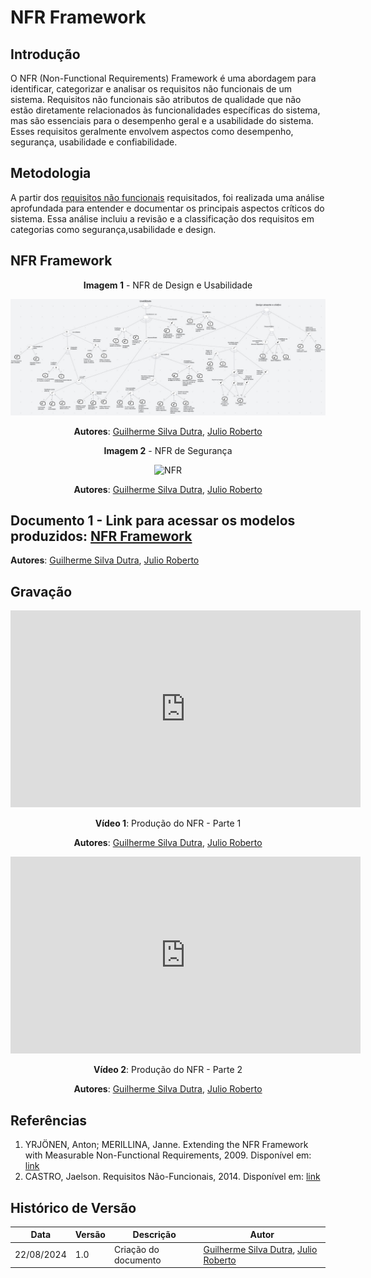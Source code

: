 # NFR Framework

## Introdução

O NFR (Non-Functional Requirements) Framework é uma abordagem para identificar, categorizar e analisar os requisitos não funcionais de um sistema. Requisitos não funcionais são atributos de qualidade que não estão diretamente relacionados às funcionalidades específicas do sistema, mas são essenciais para o desempenho geral e a usabilidade do sistema. Esses requisitos geralmente envolvem aspectos como desempenho, segurança, usabilidade e confiabilidade.

## Metodologia

A partir dos [requisitos não funcionais](../Elicitacao/priorizacao/priorizados.md#Tabela-03-Resultado-da-Priorizacao) requisitados, foi realizada uma análise aprofundada para entender e documentar os principais aspectos críticos do sistema. Essa análise incluiu a revisão e a classificação dos requisitos em categorias como segurança,usabilidade e design.

## NFR Framework

<center>

**Imagem 1** - NFR de Design e Usabilidade  

![NFR](../../assets/images/NFR-Design-Usabilidade.jpeg)

**Autores**: [Guilherme Silva Dutra](https://github.com/GuiDutra21), [Julio Roberto](https://github.com/JulioR2022)

</center>

<center>

**Imagem 2** - NFR de Segurança 

![NFR](../../assets/images/NFR-Segurança.jpeg)

**Autores**: [Guilherme Silva Dutra](https://github.com/GuiDutra21), [Julio Roberto](https://github.com/JulioR2022)

</center>

## **Documento 1** - Link para acessar os modelos produzidos:  [NFR Framework](https://lucid.app/lucidspark/a4e9f445-64c9-4dbe-9634-9de9d57d31ab/edit?viewport_loc=-174%2C-1031%2C3456%2C1663%2C0_0&invitationId=inv_c5256f5d-b14d-48d3-b27b-6dc1738f76ab)

**Autores**: [Guilherme Silva Dutra](https://github.com/GuiDutra21), [Julio Roberto](https://github.com/JulioR2022)



## Gravação

<center>

<iframe width="560" height="315" src="https://www.youtube.com/embed/1wAFdv0ipVI?si=euaEeEUZri7I4Ja0" title="YouTube video player" frameborder="0" allow="accelerometer; autoplay; clipboard-write; encrypted-media; gyroscope; picture-in-picture; web-share" referrerpolicy="strict-origin-when-cross-origin" allowfullscreen></iframe>

**Vídeo 1**: Produção do NFR - Parte 1

**Autores**: [Guilherme Silva Dutra](https://github.com/GuiDutra21), [Julio Roberto](https://github.com/JulioR2022)

</center>

<center>

<iframe width="560" height="315" src="https://www.youtube.com/embed/QbFVbtuYoOo?si=Vfiw2qkz8qEfYsYs" title="YouTube video player" frameborder="0" allow="accelerometer; autoplay; clipboard-write; encrypted-media; gyroscope; picture-in-picture; web-share" referrerpolicy="strict-origin-when-cross-origin" allowfullscreen></iframe>

**Vídeo 2**: Produção do NFR - Parte 2

**Autores**: [Guilherme Silva Dutra](https://github.com/GuiDutra21), [Julio Roberto](https://github.com/JulioR2022)

</center>

## Referências

1. YRJÖNEN, Anton; MERILLINA, Janne. Extending the NFR Framework with Measurable Non-Functional Requirements, 2009. Disponível em:
[link](https://ceur-ws.org/Vol-553/paper2.pdf)
2. CASTRO, Jaelson. Requisitos Não-Funcionais, 2014. Disponível em: 
[link](https://www.cin.ufpe.br/~if716/arquivos20152/experimentoBruno/Aula2/Aula2-Parte2-NFR%20Framework.pdf)

## Histórico de Versão

<center>

| Data | Versão | Descrição | Autor |
| ---- | ------ | --------- | ----- |
| 22/08/2024 | 1.0 | Criação do documento | [Guilherme Silva Dutra](https://github.com/GuiDutra21), [Julio Roberto](https://github.com/JulioR2022)  |

</center>